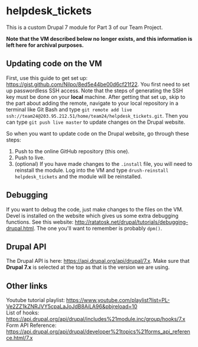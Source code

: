 # helpdesk_tickets
This is a custom Drupal 7 module for Part 3 of our Team Project.

**Note that the VM described below no longer exists, and this information is left here for archival purposes.**

## Updating code on the VM
First, use this guide to get set up: https://gist.github.com/Nilpo/8ed5e44be00d6cf21f22. You first need to set up passwordless SSH access. Note that the steps of generating the SSH key must be done on your **local** machine. After getting that set up, skip to the part about adding the remote, navigate to your local repository in a terminal like Git Bash and type `git remote add live ssh://team24@203.95.212.51/home/team24/helpdesk_tickets.git`. Then you can type `git push live master` to update changes on the Drupal website.

So when you want to update code on the Drupal website, go through these steps:
1. Push to the online GitHub repository (this one).
2. Push to live.
3. (optional) If you have made changes to the `.install` file, you will need to reinstall the module. Log into the VM and type `drush-reinstall helpdesk_tickets` and the module will be reinstalled.

## Debugging
If you want to debug the code, just make changes to the files on the VM. Devel is installed on the website which gives us some extra debugging functions. See this website: http://ratatosk.net/drupal/tutorials/debugging-drupal.html. The one you'll want to remember is probably `dpm()`.

## Drupal API
The Drupal API is here: https://api.drupal.org/api/drupal/7.x. Make sure that **Drupal 7.x** is selected at the top as that is the version we are using.

## Other links
Youtube tutorial playlist: https://www.youtube.com/playlist?list=PL-Ve2ZZ1kZNRJVY5cpaLaJoJdB8AiLA96&pbjreload=10  
List of hooks: https://api.drupal.org/api/drupal/includes%21module.inc/group/hooks/7.x  
Form API Reference: https://api.drupal.org/api/drupal/developer%21topics%21forms_api_reference.html/7.x
